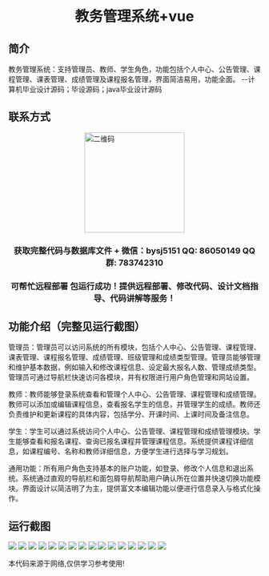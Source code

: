 <p><h1 align="center">教务管理系统+vue</h1></p>

## 简介
教务管理系统：支持管理员、教师、学生角色，功能包括个人中心、公告管理、课程管理、课表管理、成绩管理及课程报名管理，界面简洁易用，功能全面。    --计算机毕业设计源码；毕设源码；java毕业设计源码


## 联系方式
<img src="https://bs-1329754181.cos.ap-shanghai.myqcloud.com/wx.jpg" alt="二维码" style="display: block; margin: 0 auto;" width="200px">
<p><h3 align="center">获取完整代码与数据库文件 + 微信：bysj5151 QQ: 86050149 QQ群: 783742310</h3></p>
<p><h3 align="center">可帮忙远程部署 包运行成功！提供远程部署、修改代码、设计文档指导、代码讲解等服务！</h3></p>

## 功能介绍（完整见运行截图）
管理员：管理员可以访问系统的所有模块，包括个人中心、公告管理、课程管理、课表管理、课程报名管理、成绩管理、班级管理和成绩类型管理。管理员能够管理和维护基本数据，例如输入和修改课程信息、设定最大报名人数、管理成绩类型。管理员可通过导航栏快速访问各模块，并有权限进行用户角色管理和网站设置。

教师：教师能够登录系统查看和管理个人中心、公告管理、课程管理和成绩管理。教师可以添加或编辑课程信息，查看报名学生的信息，并管理学生的成绩。教师还负责维护和更新课程的具体内容，包括学分、开课时间、上课时间及备注信息。

学生：学生可以通过系统访问个人中心、公告管理、课程管理和成绩管理模块。学生能够查看和报名课程、查询已报名课程并管理课程信息。系统提供课程详细信息，如课程编号、名称和教师详细信息，方便学生进行选择与学习规划。

通用功能：所有用户角色支持基本的账户功能，如登录、修改个人信息和退出系统。系统通过直观的导航栏和面包屑导航帮助用户确认所在位置并快速切换功能模块。界面设计以简洁明了为主，提供富文本编辑功能以便进行信息录入与格式化操作。


## 运行截图
![](https://bs-1329754181.cos.ap-shanghai.myqcloud.com/ssm/TeachingManagementSystem/img/001.jpg)
![](https://bs-1329754181.cos.ap-shanghai.myqcloud.com/ssm/TeachingManagementSystem/img/002.jpg)
![](https://bs-1329754181.cos.ap-shanghai.myqcloud.com/ssm/TeachingManagementSystem/img/003.jpg)
![](https://bs-1329754181.cos.ap-shanghai.myqcloud.com/ssm/TeachingManagementSystem/img/004.jpg)
![](https://bs-1329754181.cos.ap-shanghai.myqcloud.com/ssm/TeachingManagementSystem/img/005.jpg)
![](https://bs-1329754181.cos.ap-shanghai.myqcloud.com/ssm/TeachingManagementSystem/img/006.jpg)
![](https://bs-1329754181.cos.ap-shanghai.myqcloud.com/ssm/TeachingManagementSystem/img/007.jpg)
![](https://bs-1329754181.cos.ap-shanghai.myqcloud.com/ssm/TeachingManagementSystem/img/008.jpg)
![](https://bs-1329754181.cos.ap-shanghai.myqcloud.com/ssm/TeachingManagementSystem/img/009.jpg)
![](https://bs-1329754181.cos.ap-shanghai.myqcloud.com/ssm/TeachingManagementSystem/img/010.jpg)
![](https://bs-1329754181.cos.ap-shanghai.myqcloud.com/ssm/TeachingManagementSystem/img/011.jpg)
![](https://bs-1329754181.cos.ap-shanghai.myqcloud.com/ssm/TeachingManagementSystem/img/012.jpg)
![](https://bs-1329754181.cos.ap-shanghai.myqcloud.com/ssm/TeachingManagementSystem/img/013.jpg)
![](https://bs-1329754181.cos.ap-shanghai.myqcloud.com/ssm/TeachingManagementSystem/img/014.jpg)
![](https://bs-1329754181.cos.ap-shanghai.myqcloud.com/ssm/TeachingManagementSystem/img/015.jpg)
![](https://bs-1329754181.cos.ap-shanghai.myqcloud.com/ssm/TeachingManagementSystem/img/016.jpg)

<p>本代码来源于网络,仅供学习参考使用!</p>
